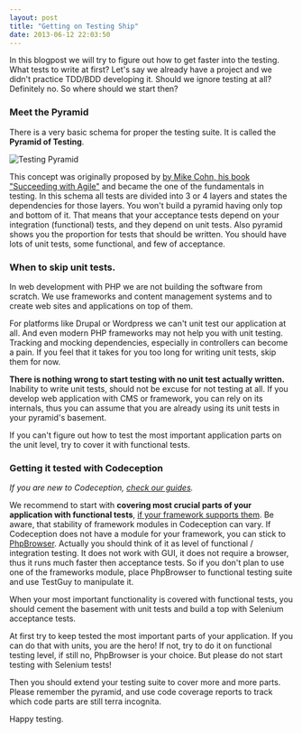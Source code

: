 ```yaml
---
layout: post
title: "Getting on Testing Ship"
date: 2013-06-12 22:03:50
---
```


In this blogpost we will try to figure out how to get faster into the testing. What tests to write at first?
Let's say we already have a project and we didn't practice TDD/BDD developing it. Should we ignore testing at all? Definitely no. So where should we start then?

### Meet the Pyramid

There is a very basic schema for proper the testing suite. It is called the **Pyramid of Testing**.

![Testing Pyramid](https://dl.dropboxusercontent.com/u/930833/CodeceptionHotcodePresentation/pictures/pyramid.png)

This concept was originally proposed by [by Mike Cohn, his book "Succeeding with Agile"](https://www.amazon.com/gp/product/0321579364) and became the one of the fundamentals in testing. In this schema all tests are divided into 3 or 4 layers and states the dependencies for those layers. You won't build a pyramid having only top and bottom of it. That means that your acceptance tests depend on your integration (functional) tests, and they depend on unit tests. Also pyramid shows you the proportion for tests that should be written. You should have lots of unit tests, some functional, and few of acceptance. 

### When to skip unit tests.

In web development with PHP we are not building the software from scratch. 
We use frameworks and content management systems and to create web sites and applications on top of them.

For platforms like Drupal or Wordpress we can't unit test our application at all. And even modern PHP frameworks may not help you with unit testing. Tracking and mocking dependencies, especially in controllers can become a pain. If you feel that it takes for you too long for writing unit tests, skip them for now.

**There is nothing wrong to start testing with no unit test actually written.** Inability to write unit tests, should not be excuse for not testing at all. If you develop web application with CMS or framework, you can rely on its internals, thus you can assume that you are already using its unit tests in your pyramid's basement.

If you can't figure out how to test the most important application parts on the unit level, try to cover it with functional tests.

### Getting it tested with Codeception

*If you are new to Codeception, [check our guides](https://codeception.com/docs/02-GettingStarted).*

We recommend to start with **covering most crucial parts of your application with functional tests**, [if your framework supports them](https://codeception.com/docs/05-FunctionalTests#Frameworks). Be aware, that stability of framework modules in Codeception can vary. If Codeception does not have a module for your framework, you can stick to [PhpBrowser](https://codeception.com/docs/modules/PhpBrowser). Actually you should think of it as level of functional / integration testing. It does not work with GUI, it does not require a browser, thus it runs much faster then acceptance tests. So if you don't plan to use one of the frameworks module, place PhpBrowser to functional testing suite and use TestGuy to manipulate it.

When your most important functionality is covered with functional tests, you should cement the basement with unit tests and build a top with Selenium acceptance tests. 

At first try to keep tested the most important parts of your application. If you can do that with units, you are the hero! If not, try to do it on functional testing level, if still no, PhpBrowser is your choice. But please do not start testing with Selenium tests!

Then you should extend your testing suite to cover more and more parts. Please remember the pyramid, and use code coverage reports to track which code parts are still terra incognita.

Happy testing.